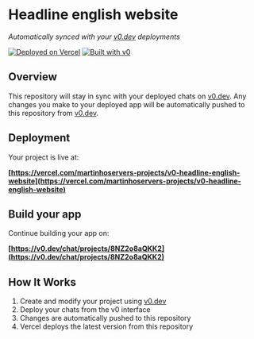 # Headline english website

*Automatically synced with your [v0.dev](https://v0.dev) deployments*

[![Deployed on Vercel](https://img.shields.io/badge/Deployed%20on-Vercel-black?style=for-the-badge&logo=vercel)](https://vercel.com/martinhoservers-projects/v0-headline-english-website)
[![Built with v0](https://img.shields.io/badge/Built%20with-v0.dev-black?style=for-the-badge)](https://v0.dev/chat/projects/8NZ2o8aQKK2)

## Overview

This repository will stay in sync with your deployed chats on [v0.dev](https://v0.dev).
Any changes you make to your deployed app will be automatically pushed to this repository from [v0.dev](https://v0.dev).

## Deployment

Your project is live at:

**[https://vercel.com/martinhoservers-projects/v0-headline-english-website](https://vercel.com/martinhoservers-projects/v0-headline-english-website)**

## Build your app

Continue building your app on:

**[https://v0.dev/chat/projects/8NZ2o8aQKK2](https://v0.dev/chat/projects/8NZ2o8aQKK2)**

## How It Works

1. Create and modify your project using [v0.dev](https://v0.dev)
2. Deploy your chats from the v0 interface
3. Changes are automatically pushed to this repository
4. Vercel deploys the latest version from this repository